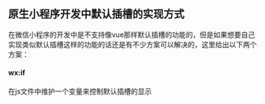 ## 原生小程序开发中默认插槽的实现方式
在微信小程序的开发中是不支持像vue那样默认插槽的功能的，但是如果想要自己实现类似默认插槽这样的功能的话还是有不少方案可以解决的，这里给出以下两个方案：
#### wx:if
在js文件中维护一个变量来控制默认插槽的显示


<!--stackedit_data:
eyJoaXN0b3J5IjpbLTExODAxNjcwNTQsLTg4MjQ2MzUzNSwyMD
QwMjk3NjIyXX0=
-->
